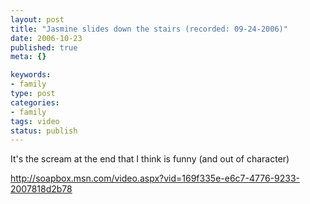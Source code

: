 ```yaml
--- 
layout: post
title: "Jasmine slides down the stairs (recorded: 09-24-2006)"
date: 2006-10-23
published: true
meta: {}

keywords: 
- family
type: post
categories: 
- family
tags: video
status: publish
---
```



It's the scream at the end that I think is funny (and out of character)

 

<http://soapbox.msn.com/video.aspx?vid=169f335e-e6c7-4776-9233-2007818d2b78>

